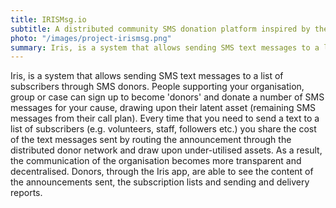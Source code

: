 ```yaml
---
title: IRISMsg.io
subtitle: A distributed community SMS donation platform inspired by the Solidarity Economy
photo: "/images/project-irismsg.png"
summary: Iris, is a system that allows sending SMS text messages to a list of subscribers through SMS donors. People supporting your organisation, group or case can sign up to become 'donors' and donate a number of their SMS messages for your cause. Every time that you need to send a text to a list of subscribers (e.g. volunteers, staff, followers etc.) you share the cost of the text messages sent.
---
```

Iris, is a system that allows sending SMS text messages to a list of subscribers through SMS donors. People supporting your organisation, group or case can sign up to become 'donors' and donate a number of SMS messages for your cause, drawing upon their latent asset (remaining SMS messages from their call plan). Every time that you need to send a text to a list of subscribers (e.g. volunteers, staff, followers etc.) you share the cost of the text messages sent by routing the announcement through the distributed donor network and draw upon under-utilised assets. As a result, the communication of the organisation becomes more transparent and decentralised. Donors, through the Iris app, are able to see the content of the announcements sent, the subscription lists and sending and delivery reports.